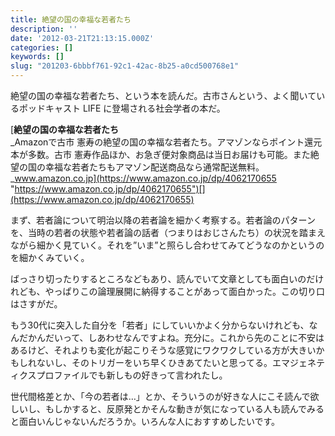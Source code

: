 ```yaml
---
title: 絶望の国の幸福な若者たち
description: ''
date: '2012-03-21T21:13:15.000Z'
categories: []
keywords: []
slug: "201203-6bbbf761-92c1-42ac-8b25-a0cd500768e1"
---
```

絶望の国の幸福な若者たち、という本を読んだ。古市さんという、よく聞いているポッドキャスト LIFE に登場される社会学者の本だ。

[**絶望の国の幸福な若者たち**  
_Amazonで古市 憲寿の絶望の国の幸福な若者たち。アマゾンならポイント還元本が多数。古市 憲寿作品ほか、お急ぎ便対象商品は当日お届けも可能。また絶望の国の幸福な若者たちもアマゾン配送商品なら通常配送無料。_www.amazon.co.jp](https://www.amazon.co.jp/dp/4062170655 "https://www.amazon.co.jp/dp/4062170655")[](https://www.amazon.co.jp/dp/4062170655)

まず、若者論について明治以降の若者論を細かく考察する。若者論のパターンを、当時の若者の状態や若者論の話者（つまりはおじさんたち）の状況を踏まえながら細かく見ていく。それを”いま”と照らし合わせてみてどうなのかというのを細かくみていく。

ばっさり切ったりするところなどもあり、読んでいて文章としても面白いのだけれども、やっぱりこの論理展開に納得することがあって面白かった。この切り口はさすがだ。

もう30代に突入した自分を「若者」にしていいかよく分からないけれども、なんだかんだいって、しあわせなんですよね。充分に。これから先のことに不安はあるけど、それよりも変化が起こりそうな感覚にワクワクしている方が大きいかもしれないし、そのトリガーをいち早くひきあてたいと思ってる。エマジェネティクスプロファイルでも新しもの好きって言われたし。

世代間格差とか、「今の若者は…」とか、そういうのが好きな人にこそ読んで欲しいし、もしかすると、反原発とかそんな動きが気になっている人も読んでみると面白いんじゃないんだろうか。いろんな人におすすめしたいです。